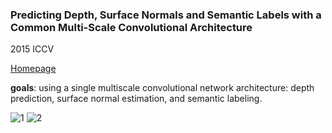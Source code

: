 ### Predicting Depth, Surface Normals and Semantic Labels with a Common Multi-Scale Convolutional Architecture
2015 ICCV

[Homepage](http://cs.nyu.edu/~deigen/dnl/)

**goals**: using a single multiscale convolutional network architecture: depth prediction, surface normal estimation, and semantic labeling.

![1](https://github.com/jinghongkyq/jinghongkyq.github.io/blob/master/PaperReading/data/1.png) ![2](https://github.com/jinghongkyq/jinghongkyq.github.io/blob/master/PaperReading/data/2.png)
